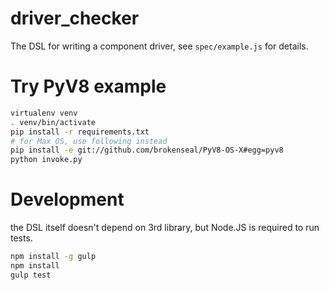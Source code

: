 driver_checker
==============
The DSL for writing a component driver, see `spec/example.js` for details.

# Try PyV8 example
```sh
virtualenv venv
. venv/bin/activate
pip install -r requirements.txt
# for Max OS, use following instead
pip install -e git://github.com/brokenseal/PyV8-OS-X#egg=pyv8
python invoke.py
```

# Development
the DSL itself doesn't depend on 3rd library, but Node.JS is required to run tests.
```sh
npm install -g gulp
npm install
gulp test
```
